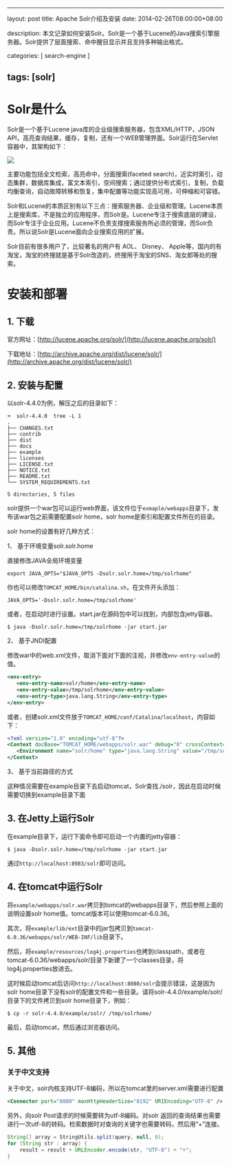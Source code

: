 
---
layout: post
title: Apache Solr介绍及安装
date: 2014-02-26T08:00:00+08:00

description: 本文记录如何安装Solr。Solr是一个基于Lucene的Java搜索引擎服务器。Solr提供了层面搜索、命中醒目显示并且支持多种输出格式。

categories: [ search-engine ]

tags: [solr]
---


# Solr是什么

Solr是一个基于Lucene java库的企业级搜索服务器，包含XML/HTTP，JSON API，高亮查询结果，缓存，复制，还有一个WEB管理界面。Solr运行在Servlet容器中，其架构如下：

![](/images/solr-architecture.jpg)

主要功能包括全文检索，高亮命中，分面搜索(faceted search)，近实时索引，动态集群，数据库集成，富文本索引，空间搜索；通过提供分布式索引，复制，负载均衡查询，自动故障转移和恢复，集中配置等功能实现高可用，可伸缩和可容错。

Solr和Lucene的本质区别有以下三点：搜索服务器、企业级和管理。Lucene本质上是搜索库，不是独立的应用程序，而Solr是。Lucene专注于搜索底层的建设，而Solr专注于企业应用。Lucene不负责支撑搜索服务所必须的管理，而Solr负责。所以说Solr是Lucene面向企业搜索应用的扩展。

Solr目前有很多用户了，比较著名的用户有 AOL、 Disney、 Apple等，国内的有淘宝，淘宝的终搜就是基于Solr改造的，终搜用于淘宝的SNS、淘女郎等处的搜索。

# 安装和部署

## 1. 下载

官方网址：[http://lucene.apache.org/solr/](http://lucene.apache.org/solr/) 

下载地址：[http://archive.apache.org/dist/lucene/solr/](http://archive.apache.org/dist/lucene/solr/)

## 2. 安装与配置

以solr-4.4.0为例，解压之后的目录如下：

~~~
➜  solr-4.4.0  tree -L 1
.
├── CHANGES.txt
├── contrib
├── dist
├── docs
├── example
├── licenses
├── LICENSE.txt
├── NOTICE.txt
├── README.txt
└── SYSTEM_REQUIREMENTS.txt

5 directories, 5 files
~~~

solr提供一个war包可以运行web界面，该文件位于`exmaple/webapps`目录下，发布该war包之前需要配置solr home，solr home是索引和配置文件所在的目录。

solr home的设置有好几种方式：

1、 基于环境变量solr.solr.home 

直接修改JAVA全局环境变量

~~~
export JAVA_OPTS="$JAVA_OPTS -Dsolr.solr.home=/tmp/solrhome"
~~~

你也可以修改`TOMCAT_HOME/bin/catalina.sh`，在文件开头添加：

~~~
JAVA_OPTS='-Dsolr.solr.home=/tmp/solrhome'
~~~

或者，在启动时进行设置。start.jar在源码包中可以找到，内部包含jetty容器。

~~~
$ java -Dsolr.solr.home=/tmp/solrhome -jar start.jar
~~~

2、 基于JNDI配置 

修改war中的web.xml文件，取消下面对下面的注视，并修改`env-entry-value`的值。

~~~xml
<env-entry>
   <env-entry-name>solr/home</env-entry-name>
   <env-entry-value>/tmp/solrhome</env-entry-value>
   <env-entry-type>java.lang.String</env-entry-type>
</env-entry>
~~~

或者，创建solr.xml文件放于`TOMCAT_HOME/conf/Catalina/localhost`，内容如下： 

~~~xml
<?xml version="1.0" encoding="utf-8"?>
<Context docBase="TOMCAT_HOME/webapps/solr.war" debug="0" crossContext="true">
   <Environment name="solr/home" type="java.lang.String" value="/tmp/solrhomehome" override="true"/>
</Context>
~~~

3、 基于当前路径的方式

这种情况需要在example目录下去启动tomcat，Solr查找./solr，因此在启动时候需要切换到example目录下面

## 3. 在Jetty上运行Solr

在example目录下，运行下面命令即可启动一个内置的jetty容器：

~~~
$ java -Dsolr.solr.home=/tmp/solrhome -jar start.jar
~~~

通过`http://localhost:8983/solr`即可访问。

## 4. 在tomcat中运行Solr

将`example/webapps/solr.war`拷贝到tomcat的webapps目录下，然后参照上面的说明设置solr home值。tomcat版本可以使用tomcat-6.0.36。

其次，将`example/lib/ext`目录中的jar包拷贝到`tomcat-6.0.36/webapps/solr/WEB-INF/lib`目录下。

然后，将`example/resources/log4j.properties`也拷到classpath，或者在tomcat-6.0.36/webapps/solr/目录下新建了一个classes目录，将log4j.properties放进去。

这时候启动tomcat后访问`http://localhost:8080/solr`会提示错误，这是因为solr home目录下没有solr的配置文件和一些目录。请将solr-4.4.0/example/solr/目录下的文件拷贝到solr home目录下，例如：

~~~
$ cp -r solr-4.4.0/example/solr/ /tmp/solrhome/
~~~

最后，启动tomcat，然后通过浏览器访问。

## 5. 其他

### 关于中文支持

关于中文，solr内核支持UTF-8编码，所以在tomcat里的server.xml需要进行配置

~~~xml
<Connector port="8080" maxHttpHeaderSize="8192" URIEncoding="UTF-8" />
~~~

另外，向solr Post请求的时候需要转为utf-8编码。对solr 返回的查询结果也需要进行一次utf-8的转码。检索数据时对查询的关键字也需要转码，然后用“+”连接。

~~~java
String[] array = StringUtils.split(query, null, 0);
for (String str : array) {
    result = result + URLEncoder.encode(str, "UTF-8") + "+";
}
~~~

